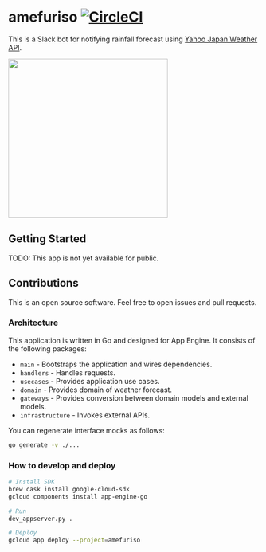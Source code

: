# amefuriso [![CircleCI](https://circleci.com/gh/int128/amefuriso.svg?style=shield)](https://circleci.com/gh/int128/amefuriso)

This is a Slack bot for notifying rainfall forecast using [Yahoo Japan Weather API](https://developer.yahoo.co.jp/webapi/map/openlocalplatform/v1/weather.html).

<img src="https://user-images.githubusercontent.com/321266/50439946-48c17500-0937-11e9-9207-784a9aa27058.png" width="320">

## Getting Started

TODO: This app is not yet available for public.

## Contributions

This is an open source software.
Feel free to open issues and pull requests.

### Architecture

This application is written in Go and designed for App Engine.
It consists of the following packages:

- `main` - Bootstraps the application and wires dependencies.
- `handlers` - Handles requests.
- `usecases` - Provides application use cases.
- `domain` - Provides domain of weather forecast.
- `gateways` - Provides conversion between domain models and external models.
- `infrastructure` - Invokes external APIs.

You can regenerate interface mocks as follows:

```sh
go generate -v ./...
```

### How to develop and deploy

```sh
# Install SDK
brew cask install google-cloud-sdk
gcloud components install app-engine-go

# Run
dev_appserver.py .

# Deploy
gcloud app deploy --project=amefuriso
```
